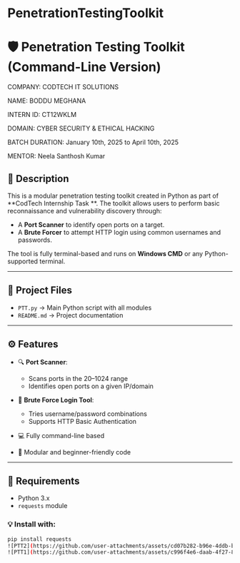 # PenetrationTestingToolkit
# 🛡️ Penetration Testing Toolkit (Command-Line Version)
COMPANY: CODTECH IT SOLUTIONS

NAME: BODDU MEGHANA

INTERN ID: CT12WKLM

DOMAIN: CYBER SECURITY & ETHICAL HACKING

BATCH DURATION: January 10th, 2025 to April 10th, 2025

MENTOR: Neela Santhosh Kumar
## 📌 Description

This is a modular penetration testing toolkit created in Python as part of **CodTech Internship Task **. The toolkit allows users to perform basic reconnaissance and vulnerability discovery through:

- A **Port Scanner** to identify open ports on a target.
- A **Brute Forcer** to attempt HTTP login using common usernames and passwords.

The tool is fully terminal-based and runs on **Windows CMD** or any Python-supported terminal.

---

## 📂 Project Files

- `PTT.py` → Main Python script with all modules
- `README.md` → Project documentation

---

## ⚙️ Features

- 🔍 **Port Scanner**:
  - Scans ports in the 20–1024 range
  - Identifies open ports on a given IP/domain

- 🔑 **Brute Force Login Tool**:
  - Tries username/password combinations
  - Supports HTTP Basic Authentication

- 💻 Fully command-line based
- 📁 Modular and beginner-friendly code

---

## 🔧 Requirements

- Python 3.x
- `requests` module

### 💡 Install with:

```bash
pip install requests
![PTT2](https://github.com/user-attachments/assets/cd07b282-b96e-4ddb-bf98-a0d151ea9284)
![PTT1](https://github.com/user-attachments/assets/c996f4e6-daab-4f27-8e18-555601398558)


